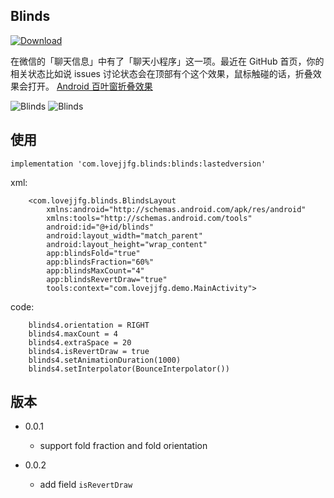 ## Blinds

 [ ![Download](https://api.bintray.com/packages/lovejjfg/maven/Blinds/images/download.svg) ](https://bintray.com/lovejjfg/maven/Blinds/_latestVersion)


在微信的「聊天信息」中有了「聊天小程序」这一项。最近在 GitHub 首页，你的相关状态比如说 issues 讨论状态会在顶部有个这个效果，鼠标触碰的话，折叠效果会打开。
[Android 百叶窗折叠效果](https://www.jianshu.com/p/2b1cbc6083fa)

![Blinds](https://raw.githubusercontent.com/lovejjfg/Blinds/master/art/art1.png)
![Blinds](https://raw.githubusercontent.com/lovejjfg/Blinds/master/art/art2.png)

## 使用


    implementation 'com.lovejjfg.blinds:blinds:lastedversion'


xml:

        <com.lovejjfg.blinds.BlindsLayout
            xmlns:android="http://schemas.android.com/apk/res/android"
            xmlns:tools="http://schemas.android.com/tools"
            android:id="@+id/blinds"
            android:layout_width="match_parent"
            android:layout_height="wrap_content"
            app:blindsFold="true"
            app:blindsFraction="60%"
            app:blindsMaxCount="4"
            app:blindsRevertDraw="true"
            tools:context="com.lovejjfg.demo.MainActivity">

code:

        blinds4.orientation = RIGHT
        blinds4.maxCount = 4
        blinds4.extraSpace = 20
        blinds4.isRevertDraw = true
        blinds4.setAnimationDuration(1000)
        blinds4.setInterpolator(BounceInterpolator())

## 版本

* 0.0.1
  * support fold fraction and fold orientation

* 0.0.2
  * add field `isRevertDraw`

